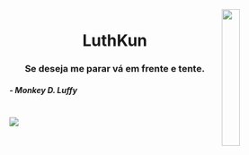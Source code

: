 <img src="https://i.imgur.com/Np65k86.png" width="25%" align="right">
<h1 align="center">LuthKun</h1>
<h3 align="center">Se deseja me parar vá em frente e tente.</h3>
<h5> - Monkey D. Luffy </h5>
<br>
 <img align="center" src="https://discord.c99.nl/widget/theme-3/278723465706602496.png" />
